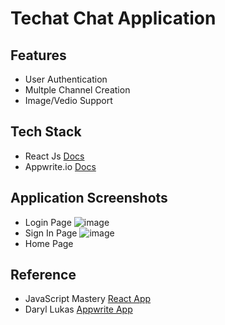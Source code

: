 # Techat Chat Application
## Features
- User Authentication 
- Multple Channel Creation
- Image/Vedio Support
## Tech Stack
- React Js [Docs](https://reactstrap.github.io/)
- Appwrite.io [Docs](https://appwrite.io/docs/)
## Application Screenshots
 - Login Page
  ![image](https://user-images.githubusercontent.com/42793632/136764255-9d3661c1-19eb-48a9-98af-936b55ed0a6c.png) 
- Sign In Page
  ![image](https://user-images.githubusercontent.com/42793632/136764411-3556f406-e842-484d-9879-ee59e083c671.png)
- Home Page



## Reference
- JavaScript Mastery [React App](https://github.com/adrianhajdin/unichat-course)
- Daryl Lukas [Appwrite App](https://github.com/daryllukas/expense-tracker)
